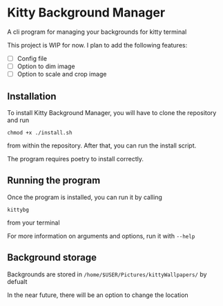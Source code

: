 # Kitty Background Manager
A cli program for managing your backgrounds for kitty terminal

This project is WIP for now.
I plan to add the following features:
- [ ] Config file
- [ ] Option to dim image
- [ ] Option to scale and crop image

## Installation
To install Kitty Background Manager, you will have to clone the repository and run

```chmod +x ./install.sh```

from within the repository. After that, you can run the install script. 

The program requires poetry to install correctly. 

## Running the program
Once the program is installed, you can run it by calling

```kittybg``` 

from your terminal

For more information on arguments and options, run it with `--help`

## Background storage

Backgrounds are stored in `/home/$USER/Pictures/kittyWallpapers/` by defualt

In the near future, there will be an option to change the location
